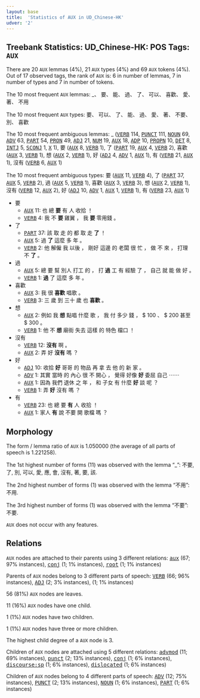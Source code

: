 ```yaml
---
layout: base
title:  'Statistics of AUX in UD_Chinese-HK'
udver: '2'
---
```


## Treebank Statistics: UD_Chinese-HK: POS Tags: `AUX`

There are 20 `AUX` lemmas (4%), 21 `AUX` types (4%) and 69 `AUX` tokens (4%).
Out of 17 observed tags, the rank of `AUX` is: 6 in number of lemmas, 7 in number of types and 7 in number of tokens.

The 10 most frequent `AUX` lemmas: _、 要、 能、 過、 了、 可以、 喜歡、 愛、 著、 不用

The 10 most frequent `AUX` types:  要、 可以、 了、 能、 過、 愛、 著、 不要、 別、 喜歡

The 10 most frequent ambiguous lemmas: _ (<tt><a href="zh_hk-pos-VERB.html">VERB</a></tt> 114, <tt><a href="zh_hk-pos-PUNCT.html">PUNCT</a></tt> 111, <tt><a href="zh_hk-pos-NOUN.html">NOUN</a></tt> 69, <tt><a href="zh_hk-pos-ADV.html">ADV</a></tt> 63, <tt><a href="zh_hk-pos-PART.html">PART</a></tt> 54, <tt><a href="zh_hk-pos-PRON.html">PRON</a></tt> 49, <tt><a href="zh_hk-pos-ADJ.html">ADJ</a></tt> 21, <tt><a href="zh_hk-pos-NUM.html">NUM</a></tt> 19, <tt><a href="zh_hk-pos-AUX.html">AUX</a></tt> 18, <tt><a href="zh_hk-pos-ADP.html">ADP</a></tt> 10, <tt><a href="zh_hk-pos-PROPN.html">PROPN</a></tt> 10, <tt><a href="zh_hk-pos-DET.html">DET</a></tt> 8, <tt><a href="zh_hk-pos-INTJ.html">INTJ</a></tt> 5, <tt><a href="zh_hk-pos-SCONJ.html">SCONJ</a></tt> 1, <tt><a href="zh_hk-pos-X.html">X</a></tt> 1), 要 (<tt><a href="zh_hk-pos-AUX.html">AUX</a></tt> 8, <tt><a href="zh_hk-pos-VERB.html">VERB</a></tt> 1), 了 (<tt><a href="zh_hk-pos-PART.html">PART</a></tt> 19, <tt><a href="zh_hk-pos-AUX.html">AUX</a></tt> 4, <tt><a href="zh_hk-pos-VERB.html">VERB</a></tt> 2), 喜歡 (<tt><a href="zh_hk-pos-AUX.html">AUX</a></tt> 3, <tt><a href="zh_hk-pos-VERB.html">VERB</a></tt> 1), 想 (<tt><a href="zh_hk-pos-AUX.html">AUX</a></tt> 2, <tt><a href="zh_hk-pos-VERB.html">VERB</a></tt> 1), 好 (<tt><a href="zh_hk-pos-ADJ.html">ADJ</a></tt> 4, <tt><a href="zh_hk-pos-ADV.html">ADV</a></tt> 1, <tt><a href="zh_hk-pos-AUX.html">AUX</a></tt> 1), 有 (<tt><a href="zh_hk-pos-VERB.html">VERB</a></tt> 21, <tt><a href="zh_hk-pos-AUX.html">AUX</a></tt> 1), 沒有 (<tt><a href="zh_hk-pos-VERB.html">VERB</a></tt> 6, <tt><a href="zh_hk-pos-AUX.html">AUX</a></tt> 1)

The 10 most frequent ambiguous types:  要 (<tt><a href="zh_hk-pos-AUX.html">AUX</a></tt> 11, <tt><a href="zh_hk-pos-VERB.html">VERB</a></tt> 4), 了 (<tt><a href="zh_hk-pos-PART.html">PART</a></tt> 37, <tt><a href="zh_hk-pos-AUX.html">AUX</a></tt> 5, <tt><a href="zh_hk-pos-VERB.html">VERB</a></tt> 2), 過 (<tt><a href="zh_hk-pos-AUX.html">AUX</a></tt> 5, <tt><a href="zh_hk-pos-VERB.html">VERB</a></tt> 1), 喜歡 (<tt><a href="zh_hk-pos-AUX.html">AUX</a></tt> 3, <tt><a href="zh_hk-pos-VERB.html">VERB</a></tt> 3), 想 (<tt><a href="zh_hk-pos-AUX.html">AUX</a></tt> 2, <tt><a href="zh_hk-pos-VERB.html">VERB</a></tt> 1), 沒有 (<tt><a href="zh_hk-pos-VERB.html">VERB</a></tt> 12, <tt><a href="zh_hk-pos-AUX.html">AUX</a></tt> 2), 好 (<tt><a href="zh_hk-pos-ADJ.html">ADJ</a></tt> 10, <tt><a href="zh_hk-pos-ADV.html">ADV</a></tt> 1, <tt><a href="zh_hk-pos-AUX.html">AUX</a></tt> 1, <tt><a href="zh_hk-pos-VERB.html">VERB</a></tt> 1), 有 (<tt><a href="zh_hk-pos-VERB.html">VERB</a></tt> 23, <tt><a href="zh_hk-pos-AUX.html">AUX</a></tt> 1)


* 要
  * <tt><a href="zh_hk-pos-AUX.html">AUX</a></tt> 11: 也 總 <b>要</b> 有 人 收拾 ！
  * <tt><a href="zh_hk-pos-VERB.html">VERB</a></tt> 4: 我 不 <b>要</b> 雞翼 ， 我 <b>要</b> 零用錢 。
* 了
  * <tt><a href="zh_hk-pos-PART.html">PART</a></tt> 37: 該 取 走 的 都 取 走 <b>了</b> ！
  * <tt><a href="zh_hk-pos-AUX.html">AUX</a></tt> 5: 過 <b>了</b> 這麼 多 年 。
  * <tt><a href="zh_hk-pos-VERB.html">VERB</a></tt> 2: 他 解僱 我 以後 ， 剛好 這邊 的 老闆 很 忙 ， 做 不 來 ， 打理 不 <b>了</b> 。
* 過
  * <tt><a href="zh_hk-pos-AUX.html">AUX</a></tt> 5: 總 要 幫 別人 打工 的 ， 打 <b>過</b> 工 有 經驗 了 ， 自己 就 能 做 好 。
  * <tt><a href="zh_hk-pos-VERB.html">VERB</a></tt> 1: <b>過</b> 了 這麼 多 年 。
* 喜歡
  * <tt><a href="zh_hk-pos-AUX.html">AUX</a></tt> 3: 我 很 <b>喜歡</b> 唱歌 。
  * <tt><a href="zh_hk-pos-VERB.html">VERB</a></tt> 3: 三 歲 到 三十 歲 也 <b>喜歡</b> 。
* 想
  * <tt><a href="zh_hk-pos-AUX.html">AUX</a></tt> 2: 例如 我 <b>想</b> 點唱 什麼 歌 ， 我 付 多少 錢 ， $ 100 、 $ 200 甚至 $ 300 。
  * <tt><a href="zh_hk-pos-VERB.html">VERB</a></tt> 1: 他 不 <b>想</b> 廟街 失去 這樣 的 特色 檔口 ！
* 沒有
  * <tt><a href="zh_hk-pos-VERB.html">VERB</a></tt> 12: <b>沒有</b> 啊 。
  * <tt><a href="zh_hk-pos-AUX.html">AUX</a></tt> 2: 弄 好 <b>沒有</b> 嗎 ？
* 好
  * <tt><a href="zh_hk-pos-ADJ.html">ADJ</a></tt> 10: 收拾 <b>好</b> 哥哥 的 物品 再 拿 去 他 的 新 家 。
  * <tt><a href="zh_hk-pos-ADV.html">ADV</a></tt> 1: 其實 當時 的 內心 很 不 開心 ， 覺得 好像 <b>好</b> 委屈 自己 ⋯⋯
  * <tt><a href="zh_hk-pos-AUX.html">AUX</a></tt> 1: 因為 我們 退休 之 年 ， 和 子女 有 什麼 <b>好</b> 談 呢 ？
  * <tt><a href="zh_hk-pos-VERB.html">VERB</a></tt> 1: 弄 <b>好</b> 沒有 嗎 ？
* 有
  * <tt><a href="zh_hk-pos-VERB.html">VERB</a></tt> 23: 也 總 要 <b>有</b> 人 收拾 ！
  * <tt><a href="zh_hk-pos-AUX.html">AUX</a></tt> 1: 家人 <b>有</b> 說 不要 開 歌檔 嗎 ？

## Morphology

The form / lemma ratio of `AUX` is 1.050000 (the average of all parts of speech is 1.221258).

The 1st highest number of forms (11) was observed with the lemma “_”: 不要, 了, 別, 可以, 愛, 應, 會, 沒有, 著, 要, 該.

The 2nd highest number of forms (1) was observed with the lemma “不用”: 不用.

The 3rd highest number of forms (1) was observed with the lemma “不要”: 不要.

`AUX` does not occur with any features.


## Relations

`AUX` nodes are attached to their parents using 3 different relations: <tt><a href="zh_hk-dep-aux.html">aux</a></tt> (67; 97% instances), <tt><a href="zh_hk-dep-conj.html">conj</a></tt> (1; 1% instances), <tt><a href="zh_hk-dep-root.html">root</a></tt> (1; 1% instances)

Parents of `AUX` nodes belong to 3 different parts of speech: <tt><a href="zh_hk-pos-VERB.html">VERB</a></tt> (66; 96% instances), <tt><a href="zh_hk-pos-ADJ.html">ADJ</a></tt> (2; 3% instances),  (1; 1% instances)

56 (81%) `AUX` nodes are leaves.

11 (16%) `AUX` nodes have one child.

1 (1%) `AUX` nodes have two children.

1 (1%) `AUX` nodes have three or more children.

The highest child degree of a `AUX` node is 3.

Children of `AUX` nodes are attached using 5 different relations: <tt><a href="zh_hk-dep-advmod.html">advmod</a></tt> (11; 69% instances), <tt><a href="zh_hk-dep-punct.html">punct</a></tt> (2; 13% instances), <tt><a href="zh_hk-dep-conj.html">conj</a></tt> (1; 6% instances), <tt><a href="zh_hk-dep-discourse-sp.html">discourse:sp</a></tt> (1; 6% instances), <tt><a href="zh_hk-dep-dislocated.html">dislocated</a></tt> (1; 6% instances)

Children of `AUX` nodes belong to 4 different parts of speech: <tt><a href="zh_hk-pos-ADV.html">ADV</a></tt> (12; 75% instances), <tt><a href="zh_hk-pos-PUNCT.html">PUNCT</a></tt> (2; 13% instances), <tt><a href="zh_hk-pos-NOUN.html">NOUN</a></tt> (1; 6% instances), <tt><a href="zh_hk-pos-PART.html">PART</a></tt> (1; 6% instances)

